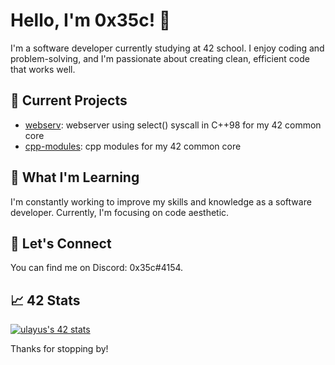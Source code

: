 # Hello, I'm 0x35c! 👋

I'm a software developer currently studying at 42 school. I enjoy coding and problem-solving, and I'm passionate about creating clean, efficient code that works well. 

## 🔭 Current Projects

- [webserv](https://github.com/0x35c/webserv-42/): webserver using select() syscall in C++98 for my 42 common core
- [cpp-modules](https://github.com/0x35c/cpp-42): cpp modules for my 42 common core

## 🌱 What I'm Learning

I'm constantly working to improve my skills and knowledge as a software developer. Currently, I'm focusing on code aesthetic.

## 💬 Let's Connect

You can find me on Discord: 0x35c#4154.

## 📈 42 Stats

[![ulayus's 42 stats](https://badge42.vercel.app/api/v2/clfzy2qp5000608mpqhg8wuw1/stats?cursusId=21&coalitionId=219)](https://github.com/JaeSeoKim/badge42)

Thanks for stopping by!
